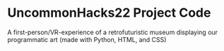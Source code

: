 # UncommonHacks22 Project Code


A first-person/VR-experience of a retrofuturistic museum displaying our programmatic art (made with Python, HTML, and CSS)
